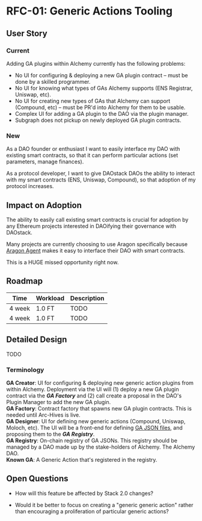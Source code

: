 # RFC-01: Generic Actions Tooling

## User Story

### Current

Adding GA plugins within Alchemy currently has the following problems:  
- No UI for configuring & deploying a new GA plugin contract – must be done by a skilled programmer.
- No UI for knowing what types of GAs Alchemy supports (ENS Registrar, Uniswap, etc).
- No UI for creating new types of GAs that Alchemy can support (Compound, etc) – must be PR'd into Alchemy for them to be usable.
- Complex UI for adding a GA plugin to the DAO via the plugin manager.
- Subgraph does not pickup on newly deployed GA plugin contracts.

### New

As a DAO founder or enthusiast I want to easily interface my DAO with existing smart contracts, so that it can perform particular actions (set parameters, manage finances).

As a protocol developer, I want to give DAOstack DAOs the ability to interact with my smart contracts (ENS, Uniswap, Compound), so that adoption of my protocol increases.

## Impact on Adoption

The ability to easily call existing smart contracts is crucial for adoption by any Ethereum projects interested in DAOifying their governance with DAOstack.

Many projects are currently choosing to use Aragon specifically because [Aragon Agent](https://aragon.org/agent/) makes it easy to interface their DAO with smart contracts.

This is a HUGE missed opportunity right now.

## Roadmap

| Time | Workload | Description | 
|-|-|-|
| 4 week | 1.0 FT | TODO |
| 4 week | 1.0 FT | TODO |

## Detailed Design

TODO

### Terminology

**GA Creator**: UI for configuring & deploying new generic action plugins from within Alchemy. Deployment via the UI will (1) deploy a new GA plugin contract via the ***GA Factory*** and (2) call create a proposal in the DAO's Plugin Manager to add the new GA plugin.  
**GA Factory**: Contract factory that spawns new GA plugin contracts. This is needed until Arc-Hives is live.  
**GA Designer**: UI for defining new generic actions (Compound, Uniswap, Moloch, etc). The UI will be a front-end for defining [GA JSON files](https://github.com/daostack/alchemy/tree/dev/src/genericSchemeRegistry/schemes), and proposing them to the ***GA Registry***.  
**GA Registry**: On-chain registry of GA JSONs. This registry should be managed by a DAO made up by the stake-holders of Alchemy. The Alchemy DAO.  
**Known GA**: A Generic Action that's registered in the registry.  

## Open Questions

- How will this feature be affected by Stack 2.0 changes?

- Would it be better to focus on creating a "generic generic action" rather than encouraging a proliferation of particular generic actions?
